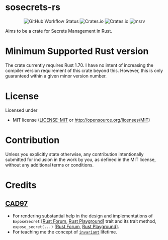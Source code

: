 # sosecrets-rs
<div align="center">
  <img alt="GitHub Workflow Status" src="https://img.shields.io/github/actions/workflow/status/jymchng/sosecrets-rs/ci.yaml?label=build">
  <img alt="Crates.io" src="https://img.shields.io/crates/l/sosecrets-rs">
  <img alt="Crates.io" src="https://img.shields.io/crates/v/sosecrets-rs">
  <img alt="msrv" src="https://img.shields.io/badge/msrv-1.70.0-blue"/>
</div>

Aims to be a crate for Secrets Management in Rust.

# Minimum Supported Rust version

The crate currently requires Rust 1.70. I have no intent of increasing the
compiler version requirement of this crate beyond this. However, this is only
guaranteed within a given minor version number.

# License

Licensed under

- MIT license ([LICENSE-MIT](LICENSE-MIT) or <http://opensource.org/licenses/MIT>)

# Contribution

Unless you explicitly state otherwise, any contribution intentionally submitted
for inclusion in the work by you, as defined in the MIT license, without any additional terms or conditions.

# Credits

## [CAD97](https://github.com/CAD97)

* For rendering substantial help in the design and implementations of `ExposeSecret` [[Rust Forum](https://users.rust-lang.org/t/making-a-value-of-a-type-undroppable-at-compile-time/102628/13?), [Rust Playground](https://play.rust-lang.org/?version=stable&mode=debug&edition=2021&gist=3c2e97e284c60c8a4067b77b6cfd72c7)] trait and its trait method, `expose_secret(...)` [[Rust Forum](https://users.rust-lang.org/t/making-a-value-of-a-type-undroppable-at-compile-time/102628/6?), [Rust Playground](https://play.rust-lang.org/?version=nightly&mode=debug&edition=2021&gist=adce4708492654b6ad888f9a6b5bc5d0)].
* For teaching me the concept of [`invariant`](https://github.com/CAD97/generativity/blob/main/README.md) lifetime.
